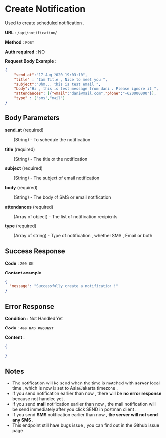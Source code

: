# Create Notification

Used to create scheduled notification .

**URL** : `/api/notification/ `

**Method** : `POST`

**Auth required** : NO

**Request Body Example** :


```json
{
	"send_at":"17 Aug 2020 19:03:10",
	"title" : "Iam Title , Nice to meet you ",
	"subject":"Uhm... this is test email ",
	"body":"Hi , this is test message from dani . Please ignore it ",
	"attendances": [{"email":"dani@mail.com","phone":"+620000000"}],
	"type" : ["sms","mail"]
}
```
## Body Parameters

**send_at** (required) 
    <p>&nbsp;&nbsp;&nbsp;&nbsp;&nbsp;&nbsp; (String) - To schedule the notification </p>
    
**title** (required) 
    <p>&nbsp;&nbsp;&nbsp;&nbsp;&nbsp;&nbsp; (String) - The title of the notification </p>
    
**subject** (required)
    <p>&nbsp;&nbsp;&nbsp;&nbsp;&nbsp;&nbsp; (String) - The subject of email notification </p>
    
**body** (required) 
    <p>&nbsp;&nbsp;&nbsp;&nbsp;&nbsp;&nbsp; (String) - The body of SMS or email notification </p>
    
**attendances** (required) 
    <p>&nbsp;&nbsp;&nbsp;&nbsp;&nbsp;&nbsp; (Array of object) - The list of notification recipients </p>
    
**type** (required) 
    <p>&nbsp;&nbsp;&nbsp;&nbsp;&nbsp;&nbsp; (Array of string) - Type of notification , whether SMS , Email or both </p>

## Success Response

**Code** : `200 OK`

**Content example**

```json
{
  "message": "Successfully create a notification !"
}
```

## Error Response

**Condition** : Not Handled Yet

**Code** : `400 BAD REQUEST`

**Content** :

```json
{
  
}
```
## Notes
- The notification will be send when the time is matched with **server** local time , which is now is set to Asia/Jakarta timezone . 
- If you send notification earlier than now , there will be **no error response** because not handled yet . 
- If you send **mail** notification earlier than now , the mail notification will be send immediately after you click SEND in postman client . 
- If you send **SMS** notification earlier than now , **the server will not send any SMS .**
- This endpoint still have bugs issue , you can find out in the Github issue page
